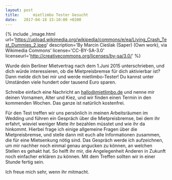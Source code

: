 ```yaml
---
layout: post
title:		mietlimbo Tester Gesucht
date:   2017-04-18 15:10:00 +0200
---
```


{% include _image.html 
	url='https://upload.wikimedia.org/wikipedia/commons/e/ea/Living_Crash_Test_Dummies_2.jpeg' 
	description='By Marcin Cieślak (Saper) (Own work), via Wikimedia Commons' 
	license='CC-BY-SA-3.0'
	licenseurl='http://creativecommons.org/licenses/by-sa/3.0/'
%}

Wurde dein Berliner Mietvertrag nach dem 1.Juni 2015 unterschrieben, und dich würde interessieren, ob die Mietpreisbremse für dich aktivierbar ist? Dann melde dich bei mir und werde mietlimbo-Tester! Du kannst unter Umständen viele hundert oder tausend Euro sparen. 

Schreibe einfach eine Nachricht an [hallo@mietlimbo.de](mailto:hallo@mietlimbo.de) und nenne mir deinen Vornamen, Alter und Kiez, und wir finden einen Termin in den kommenden Wochen. Das ganze ist natürlich kostenfrei.

Für den Test treffen wir uns persönlich in meinen Arbeitsräumen im Wedding und führen ein Gespräch über die Mietpreisbremse, bei dem ihr erfahrt, wieviel weniger Miete ihr bezahlen müsstet und wie ihr da hinkommt. Hierbei frage ich einige allgemeine Fragen über die Mietpreisbremse, und stelle dann mit euch alle Informationen zusammen, die für eine Mietsenkung nötig sind. Das Gespräch werde ich aufzeichnen, um mir nachher noch einmal genau angucken zu können, an welchen Stellen es gehakt hat. So helft ihr mir, die Angelegenheit Anderen in Zukunft noch einfacher erklären zu können. Mit dem Treffen sollten wir in einer Stunde fertig sein.

Ich freue mich sehr, wenn ihr mitmacht.
